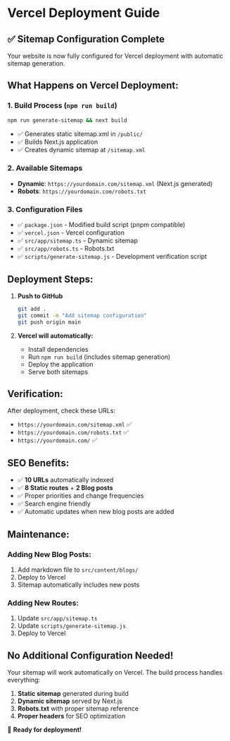 # Vercel Deployment Guide

## ✅ **Sitemap Configuration Complete**

Your website is now fully configured for Vercel deployment with automatic sitemap generation.

## **What Happens on Vercel Deployment:**

### 1. **Build Process** (`npm run build`)

```bash
npm run generate-sitemap && next build
```

- ✅ Generates static sitemap.xml in `/public/`
- ✅ Builds Next.js application
- ✅ Creates dynamic sitemap at `/sitemap.xml`

### 2. **Available Sitemaps**

- **Dynamic**: `https://yourdomain.com/sitemap.xml` (Next.js generated)
- **Robots**: `https://yourdomain.com/robots.txt`

### 3. **Configuration Files**

- ✅ `package.json` - Modified build script (pnpm compatible)
- ✅ `vercel.json` - Vercel configuration
- ✅ `src/app/sitemap.ts` - Dynamic sitemap
- ✅ `src/app/robots.ts` - Robots.txt
- ✅ `scripts/generate-sitemap.js` - Development verification script

## **Deployment Steps:**

1. **Push to GitHub**

   ```bash
   git add .
   git commit -m "Add sitemap configuration"
   git push origin main
   ```

2. **Vercel will automatically:**
   - Install dependencies
   - Run `npm run build` (includes sitemap generation)
   - Deploy the application
   - Serve both sitemaps

## **Verification:**

After deployment, check these URLs:

- `https://yourdomain.com/sitemap.xml` ✅
- `https://yourdomain.com/robots.txt` ✅
- `https://yourdomain.com/` ✅

## **SEO Benefits:**

- ✅ **10 URLs** automatically indexed
- ✅ **8 Static routes** + **2 Blog posts**
- ✅ Proper priorities and change frequencies
- ✅ Search engine friendly
- ✅ Automatic updates when new blog posts are added

## **Maintenance:**

### Adding New Blog Posts:

1. Add markdown file to `src/content/blogs/`
2. Deploy to Vercel
3. Sitemap automatically includes new posts

### Adding New Routes:

1. Update `src/app/sitemap.ts`
2. Update `scripts/generate-sitemap.js`
3. Deploy to Vercel

## **No Additional Configuration Needed!**

Your sitemap will work automatically on Vercel. The build process handles everything:

1. **Static sitemap** generated during build
2. **Dynamic sitemap** served by Next.js
3. **Robots.txt** with proper sitemap reference
4. **Proper headers** for SEO optimization

🎉 **Ready for deployment!**
